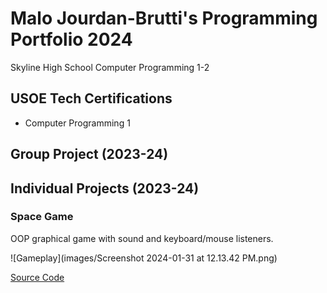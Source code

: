 # Malo Jourdan-Brutti's Programming Portfolio 2024
Skyline High School Computer Programming 1-2

## USOE Tech Certifications
* Computer Programming 1

## Group Project (2023-24)

## Individual Projects (2023-24)

### Space Game 
OOP graphical game with sound and keyboard/mouse listeners.

![Gameplay](images/Screenshot 2024-01-31 at 12.13.42 PM.png)


[Source Code]()
